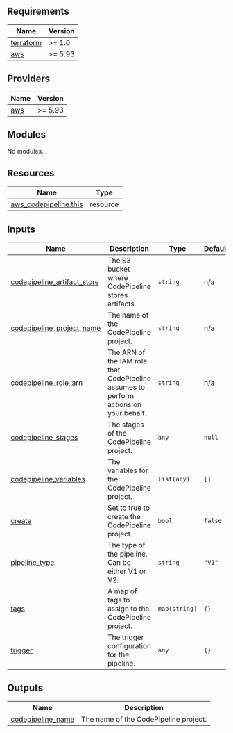 <!-- BEGIN_TF_DOCS -->
## Requirements

| Name | Version |
|------|---------|
| <a name="requirement_terraform"></a> [terraform](#requirement\_terraform) | >= 1.0 |
| <a name="requirement_aws"></a> [aws](#requirement\_aws) | >= 5.93 |

## Providers

| Name | Version |
|------|---------|
| <a name="provider_aws"></a> [aws](#provider\_aws) | >= 5.93 |

## Modules

No modules.

## Resources

| Name | Type |
|------|------|
| [aws_codepipeline.this](https://registry.terraform.io/providers/hashicorp/aws/latest/docs/resources/codepipeline) | resource |

## Inputs

| Name | Description | Type | Default | Required |
|------|-------------|------|---------|:--------:|
| <a name="input_codepipeline_artifact_store"></a> [codepipeline\_artifact\_store](#input\_codepipeline\_artifact\_store) | The S3 bucket where CodePipeline stores artifacts. | `string` | n/a | yes |
| <a name="input_codepipeline_project_name"></a> [codepipeline\_project\_name](#input\_codepipeline\_project\_name) | The name of the CodePipeline project. | `string` | n/a | yes |
| <a name="input_codepipeline_role_arn"></a> [codepipeline\_role\_arn](#input\_codepipeline\_role\_arn) | The ARN of the IAM role that CodePipeline assumes to perform actions on your behalf. | `string` | n/a | yes |
| <a name="input_codepipeline_stages"></a> [codepipeline\_stages](#input\_codepipeline\_stages) | The stages of the CodePipeline project. | `any` | `null` | no |
| <a name="input_codepipeline_variables"></a> [codepipeline\_variables](#input\_codepipeline\_variables) | The variables for the CodePipeline project. | `list(any)` | `[]` | no |
| <a name="input_create"></a> [create](#input\_create) | Set to true to create the CodePipeline project. | `bool` | `false` | no |
| <a name="input_pipeline_type"></a> [pipeline\_type](#input\_pipeline\_type) | The type of the pipeline. Can be either V1 or V2. | `string` | `"V1"` | no |
| <a name="input_tags"></a> [tags](#input\_tags) | A map of tags to assign to the CodePipeline project. | `map(string)` | `{}` | no |
| <a name="input_trigger"></a> [trigger](#input\_trigger) | The trigger configuration for the pipeline. | `any` | `{}` | no |

## Outputs

| Name | Description |
|------|-------------|
| <a name="output_codepipeline_name"></a> [codepipeline\_name](#output\_codepipeline\_name) | The name of the CodePipeline project. |
<!-- END_TF_DOCS -->
